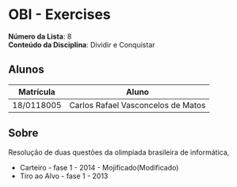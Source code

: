 # OBI - Exercises

**Número da Lista**: 8<br>
**Conteúdo da Disciplina**: Dividir e Conquistar<br>

## Alunos
|Matrícula | Aluno |
| -- | -- |
| 18/0118005	  |  Carlos Rafael Vasconcelos de Matos |

## Sobre

Resolução de duas questões da olimpíada brasileira de informática, 
- Carteiro - fase 1 - 2014 - Mojificado(Modificado) 
- Tiro ao Alvo - fase 1 - 2013 


